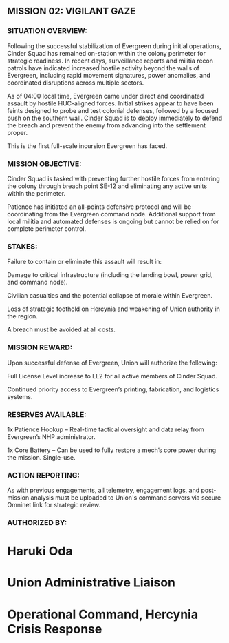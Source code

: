 ## MISSION 02: VIGILANT GAZE

### SITUATION OVERVIEW:
Following the successful stabilization of Evergreen during initial operations, Cinder Squad has remained on-station within the colony perimeter for strategic readiness. In recent days, surveillance reports and militia recon patrols have indicated increased hostile activity beyond the walls of Evergreen, including rapid movement signatures, power anomalies, and coordinated disruptions across multiple sectors.

As of 04:00 local time, Evergreen came under direct and coordinated assault by hostile HUC-aligned forces. Initial strikes appear to have been feints designed to probe and test colonial defenses, followed by a focused push on the southern wall. Cinder Squad is to deploy immediately to defend the breach and prevent the enemy from advancing into the settlement proper.

This is the first full-scale incursion Evergreen has faced.

### MISSION OBJECTIVE:

Cinder Squad is tasked with preventing further hostile forces from entering the colony through breach point SE-12 and eliminating any active units within the perimeter.

Patience has initiated an all-points defensive protocol and will be coordinating from the Evergreen command node. Additional support from local militia and automated defenses is ongoing but cannot be relied on for complete perimeter control.

### STAKES:

Failure to contain or eliminate this assault will result in:

Damage to critical infrastructure (including the landing bowl, power grid, and command node).

Civilian casualties and the potential collapse of morale within Evergreen.

Loss of strategic foothold on Hercynia and weakening of Union authority in the region.

A breach must be avoided at all costs.

### MISSION REWARD:

Upon successful defense of Evergreen, Union will authorize the following:

Full License Level increase to LL2 for all active members of Cinder Squad.

Continued priority access to Evergreen’s printing, fabrication, and logistics systems.

### RESERVES AVAILABLE:

1x Patience Hookup – Real-time tactical oversight and data relay from Evergreen’s NHP administrator.

1x Core Battery – Can be used to fully restore a mech’s core power during the mission. Single-use.

### ACTION REPORTING:

As with previous engagements, all telemetry, engagement logs, and post-mission analysis must be uploaded to Union's command servers via secure Omninet link for strategic review.

### AUTHORIZED BY:
# Haruki Oda
# Union Administrative Liaison
# Operational Command, Hercynia Crisis Response

